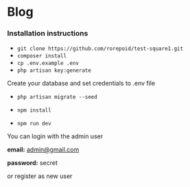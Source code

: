 # Blog

### Installation instructions

- `git clone https://github.com/rorepoid/test-square1.git`
- `composer install`
- `cp .env.example .env`
- `php artisan key:generate`

Create your database and set credentials to .env file

- `php artisan migrate --seed`

- `npm install`
- `npm run dev`

You can login with the admin user

**email:** admin@gmail.com

**password:** secret

or register as new user
